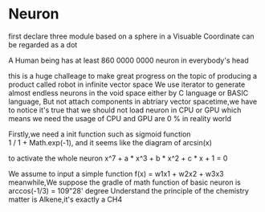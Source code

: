 # Neuron
first declare three module based on a sphere in a Visuable Coordinate can be regarded as a dot

A Human being has at least 860 0000 0000 neuron in everybody's head

this is a huge challeage to make great progress on the topic of producing a product called robot in infinite vector space
We use iterator to generate almost endless neurons in the void space either by C language or BASIC language,
But not attach components in abtriary vector spacetime,we have to notice it's true that we should not load neuron in CPU or GPU which means we need 
the usage of CPU and GPU are 0 % in reality world

Firstly,we need a init function such as sigmoid function  
    1 / 1 + Math.exp(-1),
and it seems like the diagram of arcsin(x)

to activate the whole neuron 
    x^7 + a * x^3 + b * x^2 + c * x + 1 = 0

We assume to input a simple function f(x) = w1x1 + w2x2 + w3x3 
meanwhile,We suppose the gradle of math function of basic neuron is 
arccos(-1/3) = 109"28' degree 
Understand the principle of the chemistry matter is Alkene,it's exactly a CH4 
